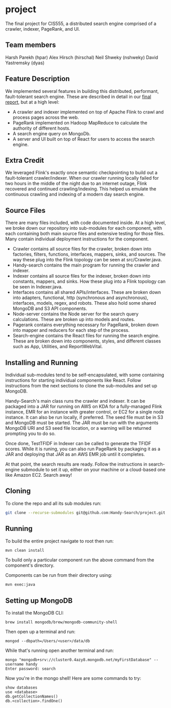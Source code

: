 # project

The final project for CIS555, a distributed search engine comprised of a crawler, 
indexer, PageRank, and UI.

## Team members
Harsh Parekh (hpar)
Alex Hirsch (hirschal)
Neil Shweky (nshweky)
David Yastremsky (dyas)

## Feature Description

We implemented several features in building this distributed, performant, fault-tolerant search engine. These are described in detail in our [final report](https://github.com/Handy-Search/project/blob/main/Handy%20Search%20-%20Final%20Report.pdf), but at a high level:
* A crawler and indexer implemented on top of Apache Flink to crawl and process pages across the web.
* PageRank implemented on Hadoop MapReduce to calculate the authority of different hosts.
* A search engine query on MongoDb.
* A server and UI built on top of React for users to access the search engine.

## Extra Credit

We leveraged Flink's exactly once semantic checkpointing to build out a fault-tolerant crawler/indexer. When our crawler running locally failed for two hours in the middle of the night due to an internet outage, Flink recovered and continued crawling/indexing. This helped us emulate the continuous crawling and indexing of a modern day search engine.

## Source Files

There are many files included, with code documented inside. At a high level, we broke down our repository into sub-modules for each component, with each containing both main source files and extensive testing for those files. Many contain individual deployment instructions for the component.
* Crawler contains all source files for the crawler, broken down into factories, filters, functions, interfaces, mappers, sinks, and sources. The way these plug into the Flink topology can be seen at src/Crawler.java.
* Handy-search contains the main program for running the crawler and indexer.
* Indexer contains all source files for the indexer, broken down into constants, mappers, and sinks. How these plug into a Flink topology can be seen in Indexer.java.
* Interfaces contains all shared APIs/interfaces. These are broken down into adapters, functional, http (synchronous and asynchronous), interfaces, models, regex, and robots. These also hold some shared MongoDB and S3 API components.
* Node-server contains the Node server for the search query calculations. These are broken up into models and routes.
* Pagerank contains everything necessary for PageRank, broken down into mapper and reducers for each step of the process.
* Search-engine contains the React files for running the search engine. These are broken down into components, styles, and different classes such as App, Utilities, and ReportWebVital.

## Installing and Running

Individual sub-modules tend to be self-encapsulated, with some containing instructions for starting individual components like React. Follow instructions from the next sections to clone the sub-modules and set up MongoDB.

Handy-Search's main class runs the crawler and indexer. It can be packaged into a JAR for running on AWS on KDA for a fully-managed Flink instance, EMR for an instance with greater control, or EC2 for a single node instance. It can also be run locally, if preferred. The seed file must be in S3 and MongoDB must be started. The JAR must be run with the arguments MongoDB URI and S3 seed file location, or a warning will be returned prompting you to do so.

Once done, TestTFIDF in Indexer can be called to generate the TFIDF scores. While it is runing, you can also run PageRank by packaging it as a JAR and deploying that JAR as an AWS EMR job until it completes.

At that point, the search results are ready. Follow the instructions in search-engine submodule to set it up, either on your machine or a cloud-based one like Amazon EC2. Search away!

## Cloning

To clone the repo and all its sub modules run:

```sh
git clone --recurse-submodules git@github.com:Handy-Search/project.git
```

## Running

To build the entire project navigate to root then run:

```sh
mvn clean install
```

To build only a particular component run the above command from the component's directory.

Components can be run from their directory using:

```sh
mvn exec:java
```

## Setting up MongoDB

To install the MongoDB CLI:
```
brew install mongodb/brew/mongodb-community-shell
```
Then open up a terminal and run:
```
mongod --dbpath=/Users/<user>/data/db
```
While that's running open another terminal and run:
```
mongo "mongodb+srv://cluster0.4azy8.mongodb.net/myFirstDatabase" --username handy
Enter password: search
```
Now you're in the mongo shell! Here are some commands to try:
```
show databases
use <database>
db.getCollectionNames()
db.<collection>.findOne()
```
